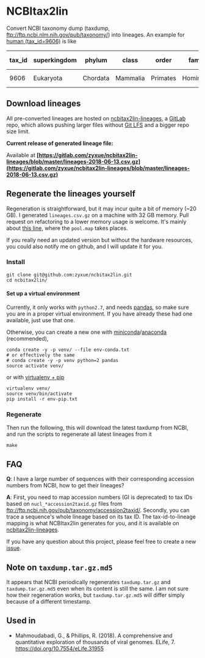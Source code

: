 # NCBItax2lin

Convert NCBI taxonomy dump (taxdump, ftp://ftp.ncbi.nlm.nih.gov/pub/taxonomy/)
into lineages. An example for [human (tax_id=9606)](https://www.ncbi.nlm.nih.gov/Taxonomy/Browser/wwwtax.cgi?id=9606) is like

| tax_id | superkingdom | phylum   | class    | order    | family    | genus | species      | family1 | forma | genus1 | infraclass | infraorder  | kingdom | no rank            | no rank1     | no rank10            | no rank11 | no rank12 | no rank13 | no rank14 | no rank15     | no rank16 | no rank17 | no rank18 | no rank19 | no rank2  | no rank20 | no rank21 | no rank22 | no rank3  | no rank4      | no rank5   | no rank6      | no rank7   | no rank8     | no rank9      | parvorder  | species group | species subgroup | species1 | subclass | subfamily | subgenus | subkingdom | suborder    | subphylum | subspecies | subtribe | superclass | superfamily | superorder       | superorder1 | superphylum | tribe | varietas |
|--------|--------------|----------|----------|----------|-----------|-------|--------------|---------|-------|--------|------------|-------------|---------|--------------------|--------------|----------------------|-----------|-----------|-----------|-----------|---------------|-----------|-----------|-----------|-----------|-----------|-----------|-----------|-----------|-----------|---------------|------------|---------------|------------|--------------|---------------|------------|---------------|------------------|----------|----------|-----------|----------|------------|-------------|-----------|------------|----------|------------|-------------|------------------|-------------|-------------|-------|----------|
| 9606   | Eukaryota    | Chordata | Mammalia | Primates | Hominidae | Homo  | Homo sapiens |         |       |        |            | Simiiformes | Metazoa | cellular organisms | Opisthokonta | Dipnotetrapodomorpha | Tetrapoda | Amniota   | Theria    | Eutheria  | Boreoeutheria |           |           |           |           | Eumetazoa |           |           |           | Bilateria | Deuterostomia | Vertebrata | Gnathostomata | Teleostomi | Euteleostomi | Sarcopterygii | Catarrhini |               |                  |          |          | Homininae |          |            | Haplorrhini | Craniata  |            |          |            | Hominoidea  | Euarchontoglires |             |             |       |          |

## Download lineages

All pre-converted lineages are hosted on <a
href="https://gitlab.com/zyxue/ncbitax2lin-lineages/tree/master"
target="_blank">ncbitax2lin-lineages</a>, a [GitLab](https://gitlab.com/) repo,
which allows pushing larger files without [Git LFS](https://git-lfs.github.com/)
and a bigger repo size limit.

**Current release of generated lineage file:**

Available at **[https://gitlab.com/zyxue/ncbitax2lin-lineages/blob/master/lineages-2018-06-13.csv.gz](https://gitlab.com/zyxue/ncbitax2lin-lineages/blob/master/lineages-2018-06-13.csv.gz)**


## Regenerate the lineages yourself

Regeneration is straightforward, but it may incur quite a bit of memory (~20
GB). I generated `lineages.csv.gz` on a machine with 32 GB memory. Pull request
on refactoring to a lower memory usage is welcome. It's mainly about
[this line](https://github.com/zyxue/ncbitax2lin/blob/master/ncbitax2lin.py#L184),
where the `pool.map` takes places.

If you really need an updated version but without the hardware resources, you
could also notify me on github, and I will update it for you.

### Install

```
git clone git@github.com:zyxue/ncbitax2lin.git
cd ncbitax2lin/
```

#### Set up a virtual environment

Currently, it only works with `python2.7`, and needs
[pandas](http://pandas.pydata.org/), so make sure you are in a proper virtual
environment. If you have already these had one available, just use that
one.

Otherwise, you can create a new one with
[miniconda](https://conda.io/miniconda.html)/[anaconda](https://www.continuum.io/downloads)
(recommended),

```
conda create -y -p venv/ --file env-conda.txt
# or effectively the same
# conda create -y -p venv python=2 pandas
source activate venv/
```

or with [virtualenv + pip](http://docs.python-guide.org/en/latest/dev/virtualenvs/)

```
virtualenv venv/
source venv/bin/activate
pip install -r env-pip.txt
```

### Regenerate
Then run the following, this will download the latest taxdump from NCBI, and run
the scripts to regenerate all latest lineages from it

``` 
make
```

## FAQ

**Q**: I have a large number of sequences with their corresponding accession
numbers from NCBI, how to get their lineages?

**A**: First, you need to map accession numbers (GI is deprecated) to tax IDs
based on `nucl_*accession2taxid.gz` files from
ftp://ftp.ncbi.nih.gov/pub/taxonomy/accession2taxid/. Secondly, you can trace a
sequence's whole lineage based on its tax ID. The tax-id-to-lineage mapping is
what NCBItax2lin generates for you, and it is available on <a
href="https://gitlab.com/zyxue/ncbitax2lin-lineages/tree/master"
target="_blank">ncbitax2lin-lineages</a>.

If you have any question about this project, please feel free to create a new
[issue](https://github.com/zyxue/ncbitax2lin/issues/new).

## Note on `taxdump.tar.gz.md5`

It appears that NCBI periodically regenerates `taxdump.tar.gz` and
`taxdump.tar.gz.md5` even when its content is still the same. I am not sure how
their regeneration works, but `taxdump.tar.gz.md5` will differ simply because 
of a different timestamp.

## Used in

* Mahmoudabadi, G., & Phillips, R. (2018). A comprehensive and quantitative exploration of thousands of viral genomes. ELife, 7. https://doi.org/10.7554/eLife.31955
